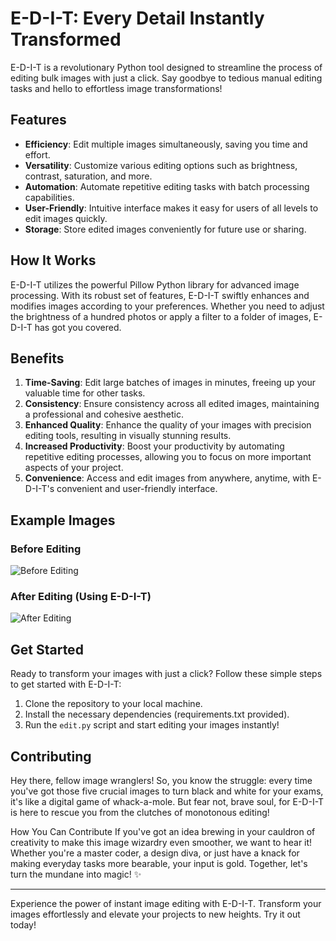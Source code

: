 # E-D-I-T: Every Detail Instantly Transformed

E-D-I-T is a revolutionary Python tool designed to streamline the process of editing bulk images with just a click. Say goodbye to tedious manual editing tasks and hello to effortless image transformations!

## Features

- **Efficiency**: Edit multiple images simultaneously, saving you time and effort.
- **Versatility**: Customize various editing options such as brightness, contrast, saturation, and more.
- **Automation**: Automate repetitive editing tasks with batch processing capabilities.
- **User-Friendly**: Intuitive interface makes it easy for users of all levels to edit images quickly.
- **Storage**: Store edited images conveniently for future use or sharing.

## How It Works

E-D-I-T utilizes the powerful Pillow Python library for advanced image processing. With its robust set of features, E-D-I-T swiftly enhances and modifies images according to your preferences. Whether you need to adjust the brightness of a hundred photos or apply a filter to a folder of images, E-D-I-T has got you covered.

## Benefits

1. **Time-Saving**: Edit large batches of images in minutes, freeing up your valuable time for other tasks.
2. **Consistency**: Ensure consistency across all edited images, maintaining a professional and cohesive aesthetic.
3. **Enhanced Quality**: Enhance the quality of your images with precision editing tools, resulting in visually stunning results.
4. **Increased Productivity**: Boost your productivity by automating repetitive editing processes, allowing you to focus on more important aspects of your project.
5. **Convenience**: Access and edit images from anywhere, anytime, with E-D-I-T's convenient and user-friendly interface.

## Example Images

### Before Editing
![Before Editing](images/before_editing.jpg)

### After Editing (Using E-D-I-T)
![After Editing](images/after_editing.jpg)

## Get Started

Ready to transform your images with just a click? Follow these simple steps to get started with E-D-I-T:

1. Clone the repository to your local machine.
2. Install the necessary dependencies (requirements.txt provided).
3. Run the `edit.py` script and start editing your images instantly!

## Contributing

Hey there, fellow image wranglers! So, you know the struggle: every time you've got those five crucial images to turn black and white for your exams, it's like a digital game of whack-a-mole. But fear not, brave soul, for E-D-I-T is here to rescue you from the clutches of monotonous editing!

How You Can Contribute
If you've got an idea brewing in your cauldron of creativity to make this image wizardry even smoother, we want to hear it! Whether you're a master coder, a design diva, or just have a knack for making everyday tasks more bearable, your input is gold.
Together, let's turn the mundane into magic! ✨


---

Experience the power of instant image editing with E-D-I-T. Transform your images effortlessly and elevate your projects to new heights. Try it out today!
